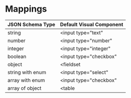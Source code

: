 # Mappings

| JSON Schema Type | Default Visual Component |
| ---------------- | ------------------------ |
| string           | <input type="text"       |
| number           | <input type="number"     |
| integer          | <input type="integer"    |
| boolean          | <input type="checkbox"   |
| object           | <fieldset                |
| string with enum | <input type="select"     |
| array with enum  | <input type="checkbox"   |
| array of object  | <table                   |
 

